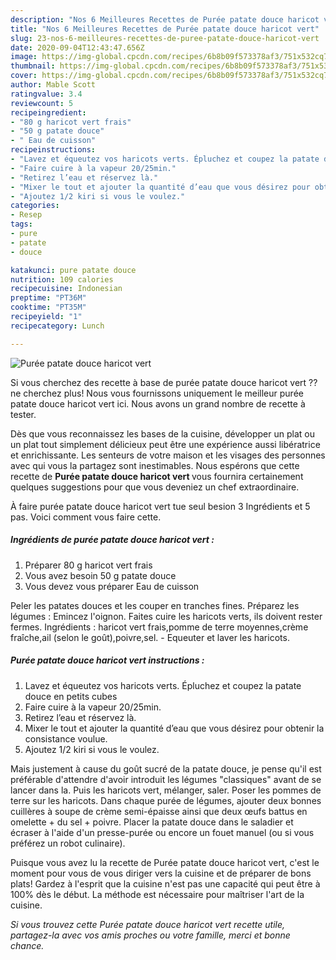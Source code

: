 ```yaml
---
description: "Nos 6 Meilleures Recettes de Purée patate douce haricot vert"
title: "Nos 6 Meilleures Recettes de Purée patate douce haricot vert"
slug: 23-nos-6-meilleures-recettes-de-puree-patate-douce-haricot-vert
date: 2020-09-04T12:43:47.656Z
image: https://img-global.cpcdn.com/recipes/6b8b09f573378af3/751x532cq70/puree-patate-douce-haricot-vert-photo-principale-de-la-recette.jpg
thumbnail: https://img-global.cpcdn.com/recipes/6b8b09f573378af3/751x532cq70/puree-patate-douce-haricot-vert-photo-principale-de-la-recette.jpg
cover: https://img-global.cpcdn.com/recipes/6b8b09f573378af3/751x532cq70/puree-patate-douce-haricot-vert-photo-principale-de-la-recette.jpg
author: Mable Scott
ratingvalue: 3.4
reviewcount: 5
recipeingredient:
- "80 g haricot vert frais"
- "50 g patate douce"
- " Eau de cuisson"
recipeinstructions:
- "Lavez et équeutez vos haricots verts. Épluchez et coupez la patate douce en petits cubes"
- "Faire cuire à la vapeur 20/25min."
- "Retirez l’eau et réservez là."
- "Mixer le tout et ajouter la quantité d’eau que vous désirez pour obtenir la consistance voulue."
- "Ajoutez 1/2 kiri si vous le voulez."
categories:
- Resep
tags:
- pure
- patate
- douce

katakunci: pure patate douce 
nutrition: 109 calories
recipecuisine: Indonesian
preptime: "PT36M"
cooktime: "PT35M"
recipeyield: "1"
recipecategory: Lunch

---
```



![Purée patate douce haricot vert](https://img-global.cpcdn.com/recipes/6b8b09f573378af3/751x532cq70/puree-patate-douce-haricot-vert-photo-principale-de-la-recette.jpg)

Si vous cherchez des recette à base de purée patate douce haricot vert ?? ne cherchez plus! Nous vous fournissons uniquement le meilleur purée patate douce haricot vert ici. Nous avons un grand nombre de recette à tester.

Dès que vous reconnaissez les bases de la cuisine, développer un plat ou un plat tout simplement délicieux peut être une expérience aussi libératrice et enrichissante. Les senteurs de votre maison et les visages des personnes avec qui vous la partagez sont inestimables. Nous espérons que cette recette de <strong> Purée patate douce haricot vert </strong> vous fournira certainement quelques suggestions pour que vous deveniez un chef extraordinaire.

<!--inarticleads1-->

À faire purée patate douce haricot vert tue seul besion 3 Ingrédients et 5 pas. Voici comment vous faire cette.

##### Ingrédients de purée patate douce haricot vert :

1. Préparer 80 g haricot vert frais
1. Vous avez besoin 50 g patate douce
1. Vous devez vous préparer  Eau de cuisson


Peler les patates douces et les couper en tranches fines. Préparez les légumes : Emincez l&#39;oignon. Faites cuire les haricots verts, ils doivent rester fermes. Ingrédients : haricot vert frais,pomme de terre moyennes,crème fraîche,ail (selon le goût),poivre,sel. - Equeuter et laver les haricots. 

<!--inarticleads2-->

##### Purée patate douce haricot vert instructions :

1. Lavez et équeutez vos haricots verts. Épluchez et coupez la patate douce en petits cubes
1. Faire cuire à la vapeur 20/25min.
1. Retirez l’eau et réservez là.
1. Mixer le tout et ajouter la quantité d’eau que vous désirez pour obtenir la consistance voulue.
1. Ajoutez 1/2 kiri si vous le voulez.


Mais justement à cause du goût sucré de la patate douce, je pense qu&#39;il est préférable d&#39;attendre d&#39;avoir introduit les légumes &#34;classiques&#34; avant de se lancer dans la. Puis les haricots vert, mélanger, saler. Poser les pommes de terre sur les haricots. Dans chaque purée de légumes, ajouter deux bonnes cuillères à soupe de crème semi-épaisse ainsi que deux œufs battus en omelette + du sel + poivre. Placer la patate douce dans le saladier et écraser à l&#39;aide d&#39;un presse-purée ou encore un fouet manuel (ou si vous préférez un robot culinaire). 

<!--inarticleads1-->

<p>
Puisque vous avez lu la recette de Purée patate douce haricot vert, c'est le moment pour vous de vous diriger vers la cuisine et de préparer de bons plats! Gardez à l'esprit que la cuisine n'est pas une capacité qui peut être à 100% dès le début. La méthode est nécessaire pour maîtriser l'art de la cuisine.
</p>

<p>
<i>Si vous trouvez cette Purée patate douce haricot vert recette utile, partagez-la avec vos amis proches ou votre famille, merci et bonne chance.</i>
</p>
